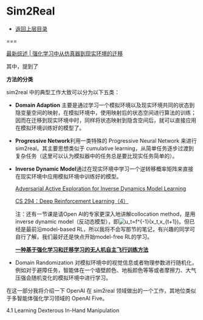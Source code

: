 # Sim2Real

* [返回上层目录](../reinforcement-learning.md)



===

[最新综述 | 强化学习中从仿真器到现实环境的迁移 ](https://www.sohu.com/a/472645232_121123911)

其中，提到了

**方法的分类**

sim2real 中的典型工作大致可以分为以下五类：

- **Domain Adaption** 主要是通过学习一个模拟环境以及现实环境共同的状态到隐变量空间的映射，在模拟环境中，使用映射后的状态空间进行算法的训练；因而在迁移到现实环境中时，同样将状态映射到隐含空间后，就可以直接应用在模拟环境训练好的模型了。

- **Progressive Network**利用一类特殊的 Progressive Neural Network 来进行 sim2real。其主要思想类似于 cumulative learning，从简单任务逐步过渡到复杂任务（这里可以认为模拟器中的任务总是要比现实任务简单的）。

- **Inverse Dynamic Model**通过在现实环境中学习一个逆转移概率矩阵来直接在现实环境中应用模拟环境中训练好的模型。

  [Adversarial Active Exploration for Inverse Dynamics Model Learning](https://williamd4112.github.io/pubs/corl19_self-adv.pdf)

  [CS 294：Deep Reinforcement Learning（4）](https://paper.yanxishe.com/questionDetail/9991)

  注：还有一节课是请Open AI的专家更深入地讲解collocation method，是用inverse dynamic model（反动态模型），即![u_t=f^{-1}(x_t,x_{t+1})](https://www.zhihu.com/equation?tex=u_t%3Df%5E%7B-1%7D%28x_t%2Cx_%7Bt%2B1%7D%29)。但已经是最前沿model-based RL，所以我将不会写那节的笔记，有兴趣的同学可自行了解，我们最好还是快点开始model-free RL的学习。

  [**一种基于强化学习和迁移学习的无人机自主飞行训练方法**](http://www.lninfo.com.cn:8088/ShowDetail.aspx?d=1022&id=ZLW20210924000000391510)

- Domain Randomization 对模拟环境中的视觉信息或者物理参数进行随机化，例如对于避障任务，智能体在一个墙壁颜色、地板颜色等等或者摩擦力、大气压强会随机变化的模拟环境中进行学习。

在这一部分我将介绍一下 OpenAI 在 sim2real 领域做出的一个工作，其地位类似于多智能体强化学习领域的 OpenAI Five。

4.1 Learning Dexterous In-Hand Manipulation